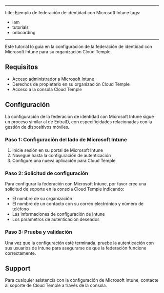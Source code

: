 

---
title: Ejemplo de federación de identidad con Microsoft Intune
tags:
  - iam
  - tutorials
  - onboarding
---

Este tutorial lo guía en la configuración de la federación de identidad con Microsoft Intune para su organización Cloud Temple.



## Requisitos

- Acceso administrador a Microsoft Intune
- Derechos de propietario en su organización Cloud Temple
- Acceso a la consola Cloud Temple



## Configuración

La configuración de la federación de identidad con Microsoft Intune sigue un proceso similar al de EntraID, con especificidades relacionadas con la gestión de dispositivos móviles.



### Paso 1: Configuración del lado de Microsoft Intune

1. Inicie sesión en su portal de Microsoft Intune  
2. Navegue hasta la configuración de autenticación  
3. Configure una nueva aplicación para Cloud Temple



### Paso 2: Solicitud de configuración

Para configurar la federación con Microsoft Intune, por favor cree una solicitud de soporte en la consola Cloud Temple indicando:

- El nombre de su organización
- El nombre de un contacto con su correo electrónico y número de teléfono
- Las informaciones de configuración de Intune
- Los parámetros de autenticación deseados



### Paso 3: Prueba y validación

Una vez que la configuración esté terminada, pruebe la autenticación con sus usuarios de Intune para asegurarse de que la federación funcione correctamente.



## Support

Para cualquier asistencia con la configuración de Microsoft Intune, contacte al soporte de Cloud Temple a través de la consola.